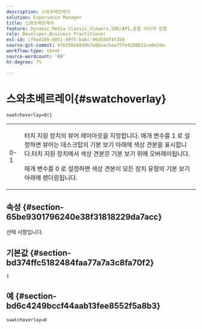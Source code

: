 ```yaml
---
description: 스와초베르레이
solution: Experience Manager
title: 스와초베르레이
feature: Dynamic Media Classic,Viewers,SDK/API,혼합 미디어 집합
role: Developer,Business Practitioner
exl-id: cf9ad105-8851-49f5-ba6c-96d588f4fd58
source-git-commit: bfb350e68d9b7e86cec5ee75fe9280b12ce0e54e
workflow-type: tm+mt
source-wordcount: '69'
ht-degree: 7%

---
```


# 스와초베르레이{#swatchoverlay}

`swatchoverlay=0|1`

<table id="table_9B98C97485DD4DEB8A6ECBCE8DF6B886"> 
 <tbody> 
  <tr> 
   <td colname="col1"> <p> <span class="codeph"> 0-1  </span> </p> </td> 
   <td colname="col2"> <p>터치 지원 장치의 뷰어 레이아웃을 지정합니다. 매개 변수를 <span class="codeph"> 1 </span>로 설정하면 뷰어는 데스크탑의 기본 보기 아래에 색상 견본을 표시합니다.터치 지원 장치에서 색상 견본은 기본 보기 위에 오버레이됩니다. </p> <p>매개 변수를 <span class="codeph"> 0 </span> 로 설정하면 색상 견본이 모든 장치 유형의 기본 보기 아래에 렌더링됩니다. </p> </td> 
  </tr> 
 </tbody> 
</table>

## 속성 {#section-65be9301796240e38f31818229da7acc}

선택 사항입니다.

## 기본값 {#section-bd374ffc5182484faa77a7a3c8fa70f2}

`1`

## 예 {#section-bd6c4249bccf44aab13fee8552f5a8b3}

`swatchoverlay=0`
